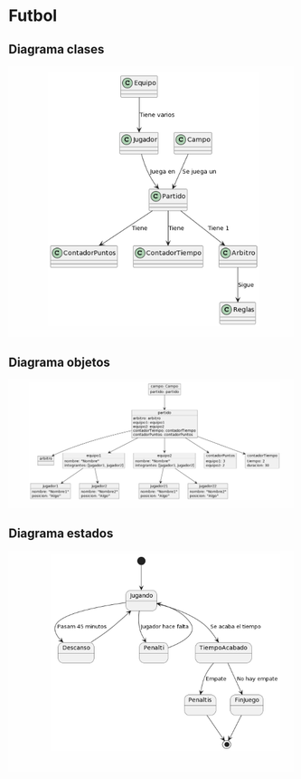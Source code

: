 # Futbol

## Diagrama clases
![Imagen](DiagramaClases.png)

## Diagrama objetos
![Imagen](DigramaObjectos.png)

## Diagrama estados
![Imagen](DiagramaEstados.png)
